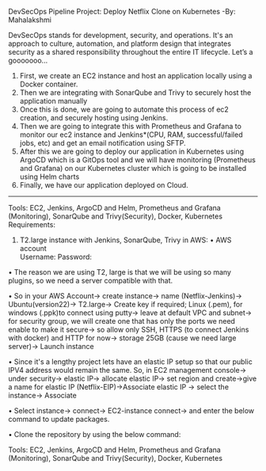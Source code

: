 DevSecOps Pipeline Project: Deploy Netflix Clone on Kubernetes
                                                             -By: Mahalakshmi
                                                             
DevSecOps stands for development, security, and operations. It's an approach to culture, automation, and platform design that integrates security as a shared responsibility throughout the entire IT lifecycle.
Let’s a gooooooo…
1.	First, we create an EC2 instance and host an application locally using a Docker container.
2.	Then we are integrating with SonarQube and Trivy to securely host the application manually
3.	Once this is done, we are going to automate this process of ec2 creation, and securely hosting using Jenkins.
4.	Then we are going to integrate this with Prometheus and Grafana to monitor our ec2 instance and Jenkins*(CPU, RAM, successful/failed jobs, etc) and get an email notification using SFTP.
5.	After this we are going to deploy our application in Kubernetes using ArgoCD which is a GitOps tool and we will have monitoring (Prometheus and Grafana) on our Kubernetes cluster which is going to be installed using Helm charts 
6.	Finally, we have our application deployed on Cloud.

----------------------------------------------------------------------------------------------------------------------------------------

Tools: EC2, Jenkins, ArgoCD and Helm, Prometheus and Grafana (Monitoring), SonarQube and Trivy(Security), Docker, Kubernetes
Requirements:
1.	T2.large instance with Jenkins, SonarQube, Trivy in AWS:
•	AWS account  
Username: 
Password:

•	The reason we are using T2, large is that we will be using so many plugins, so we need a server compatible with that.

•	So in your AWS Account-> create instance-> name (Netflix-Jenkins)-> Ubuntu(version22)-> T2.large-> Create key if required; Linux (.pem), for windows (.ppk)to connect using putty-> leave at default VPC and subnet-> for security group, we will create one that has only the ports we need enable to make it secure-> so allow only SSH, HTTPS (to connect Jenkins with docker) and HTTP for now-> storage 25GB (cause we need large server)-> Launch instance

•	Since it's a lengthy project lets have an elastic IP setup so that our public IPV4 address would remain the same. So, in EC2 management console-> under security-> elastic IP-> allocate elastic IP-> set region and create->give a name for elastic IP (Netflix-EIP)->Associate elastic IP -> select the instance-> Associate

•	Select instance-> connect-> EC2-instance connect-> and enter the below command to update packages.

•	Clone the repository by using the below command:

Tools: EC2, Jenkins, ArgoCD and Helm, Prometheus and Grafana (Monitoring), SonarQube and Trivy(Security), Docker, Kubernetes
